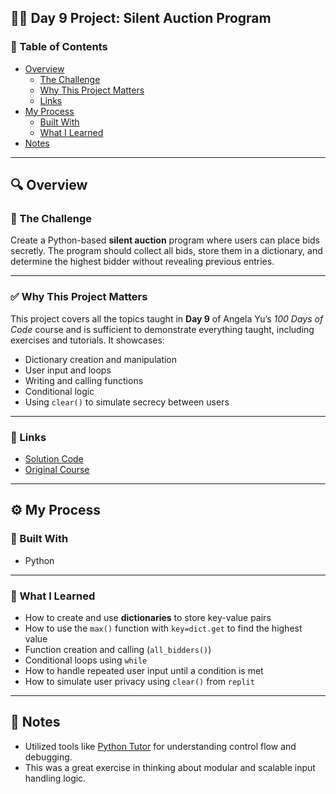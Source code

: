 ## 🕵️‍♂️ Day 9 Project: Silent Auction Program

### 📄 Table of Contents

- [Overview](#overview)
  - [The Challenge](#the-challenge)
  - [Why This Project Matters](#why-this-project-matters)
  - [Links](#links)
- [My Process](#my-process)
  - [Built With](#built-with)
  - [What I Learned](#what-i-learned)
- [Notes](#notes)

---

## 🔍 Overview

### 🎯 The Challenge

Create a Python-based **silent auction** program where users can place bids secretly. The program should collect all bids, store them in a dictionary, and determine the highest bidder without revealing previous entries.

---

### ✅ Why This Project Matters

This project covers all the topics taught in **Day 9** of Angela Yu’s *100 Days of Code* course and is sufficient to demonstrate everything taught, including exercises and tutorials. It showcases:
- Dictionary creation and manipulation
- User input and loops
- Writing and calling functions
- Conditional logic
- Using `clear()` to simulate secrecy between users

---

### 🔗 Links

- [Solution Code](./day06.py)
- [Original Course](https://www.udemy.com/course/100-days-of-code/)

---

## ⚙️ My Process

### 🧰 Built With

- Python

---

### 🧠 What I Learned

- How to create and use **dictionaries** to store key-value pairs
- How to use the `max()` function with `key=dict.get` to find the highest value
- Function creation and calling (`all_bidders()`)
- Conditional loops using `while`
- How to handle repeated user input until a condition is met
- How to simulate user privacy using `clear()` from `replit`

---

## 📝 Notes

- Utilized tools like [Python Tutor](https://pythontutor.com/) for understanding control flow and debugging.
- This was a great exercise in thinking about modular and scalable input handling logic.
